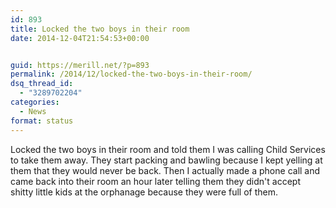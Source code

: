 ```yaml
---
id: 893
title: Locked the two boys in their room
date: 2014-12-04T21:54:53+00:00


guid: https://merill.net/?p=893
permalink: /2014/12/locked-the-two-boys-in-their-room/
dsq_thread_id:
  - "3289702204"
categories:
  - News
format: status
---
```

Locked the two boys in their room and told them I was calling Child Services to take them away. They start packing and bawling because I kept yelling at them that they would never be back. Then I actually made a phone call and came back into their room an hour later telling them they didn't accept shitty little kids at the orphanage because they were full of them.